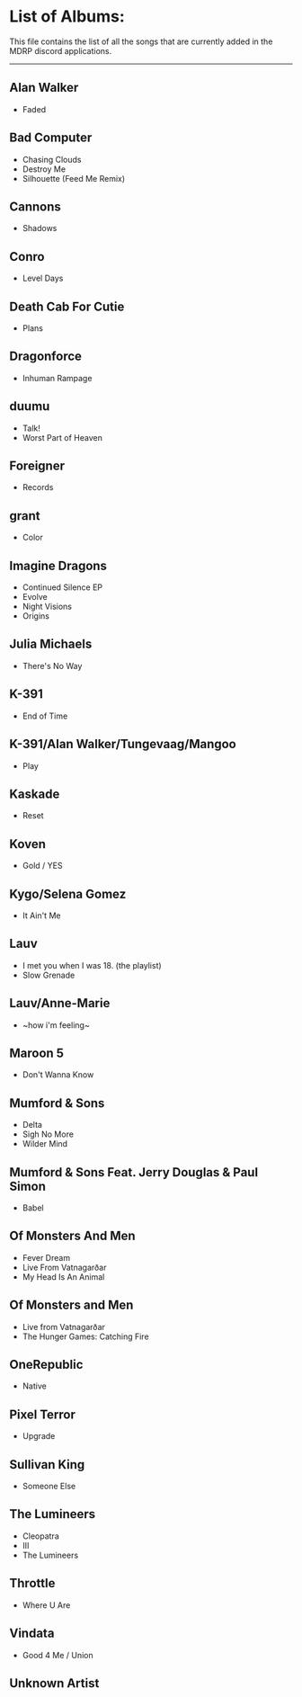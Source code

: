 # List of Albums:
This file contains the list of all the songs that are currently added in the MDRP discord applications.

---
## Alan Walker
 - Faded
## Bad Computer
 - Chasing Clouds
 - Destroy Me
 - Silhouette \(Feed Me Remix\)
## Cannons
 - Shadows
## Conro
 - Level Days
## Death Cab For Cutie
 - Plans
## Dragonforce
 - Inhuman Rampage
## duumu
 - Talk\!
 - Worst Part of Heaven
## Foreigner
 - Records
## grant
 - Color
## Imagine Dragons
 - Continued Silence EP
 - Evolve
 - Night Visions
 - Origins
## Julia Michaels
 - There\'s No Way
## K\-391
 - End of Time
## K\-391\/Alan Walker\/Tungevaag\/Mangoo
 - Play
## Kaskade
 - Reset
## Koven
 - Gold \/ YES
## Kygo\/Selena Gomez
 - It Ain\'t Me
## Lauv
 - I met you when I was 18\. \(the playlist\)
 - Slow Grenade
## Lauv\/Anne\-Marie
 - \~how i\'m feeling\~
## Maroon 5
 - Don\'t Wanna Know
## Mumford \& Sons
 - Delta
 - Sigh No More
 - Wilder Mind
## Mumford \& Sons Feat\. Jerry Douglas \& Paul Simon
 - Babel
## Of Monsters And Men
 - Fever Dream
 - Live From Vatnagarðar
 - My Head Is An Animal
## Of Monsters and Men
 - Live from Vatnagarðar
 - The Hunger Games\: Catching Fire 
## OneRepublic
 - Native
## Pixel Terror
 - Upgrade
## Sullivan King
 - Someone Else
## The Lumineers
 - Cleopatra
 - III
 - The Lumineers
## Throttle
 - Where U Are
## Vindata
 - Good 4 Me \/ Union
## Unknown Artist
